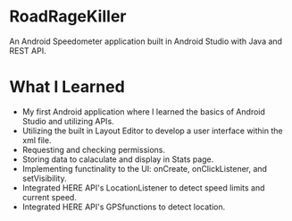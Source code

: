 # RoadRageKiller
An Android Speedometer application built in Android Studio with Java and REST API. 

# What I Learned
* My first Android application where I learned the basics of Android Studio and utilizing APIs.
* Utilizing the built in Layout Editor to develop a user interface within the xml file.
* Requesting and checking permissions.
* Storing data to calaculate and display in Stats page.
* Implementing functinality to the UI: onCreate, onClickListener, and setVisibility.
* Integrated HERE API's LocationListener to detect speed limits and current speed.
* Integrated HERE API's GPSfunctions to detect location.
